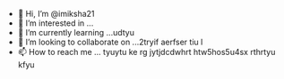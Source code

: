 - 👋 Hi, I’m @imiksha21
- 👀 I’m interested in ...
- 🌱 I’m currently learning ...udtyu
- 💞️ I’m looking to collaborate on ...2tryif aerfser tiu l
- 📫 How to reach me ... tyuytu ke rg
 jytjdcdwhrt  htw5hos5u4sx rthrtyu kfyu
<!---
imiksha21/imiksha21 is a ✨ special ✨ repository because its `README.md` (this file) appears on your GitHub profile.
You can click the Preview link to take a look at your changes.
--->
